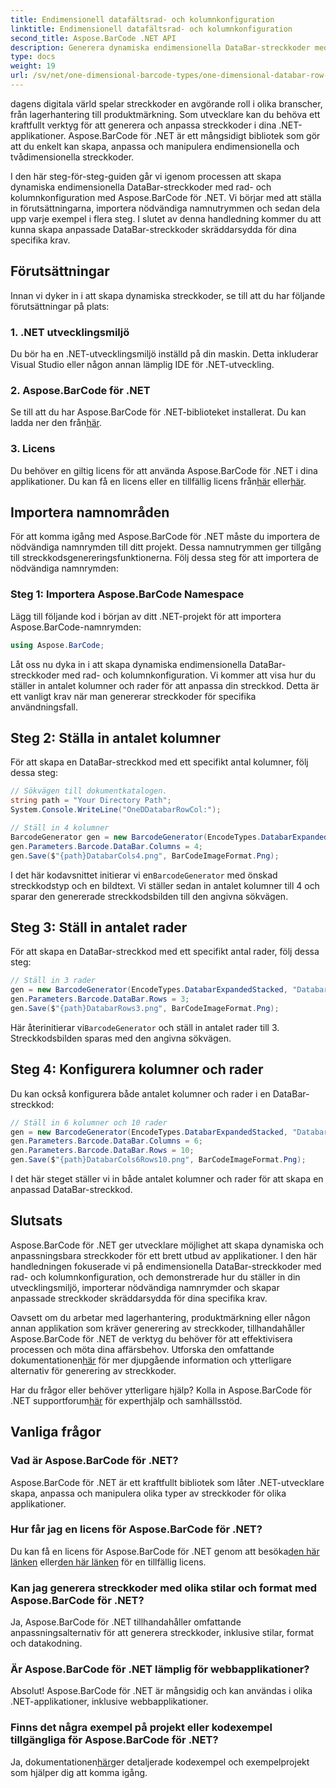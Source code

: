 ```yaml
---
title: Endimensionell datafältsrad- och kolumnkonfiguration
linktitle: Endimensionell datafältsrad- och kolumnkonfiguration
second_title: Aspose.BarCode .NET API
description: Generera dynamiska endimensionella DataBar-streckkoder med rad- och kolumnkonfiguration i .NET med Aspose.BarCode för .NET. Anpassning på ett enkelt sätt!
type: docs
weight: 19
url: /sv/net/one-dimensional-barcode-types/one-dimensional-databar-row-column-configuration/
---
```


dagens digitala värld spelar streckkoder en avgörande roll i olika branscher, från lagerhantering till produktmärkning. Som utvecklare kan du behöva ett kraftfullt verktyg för att generera och anpassa streckkoder i dina .NET-applikationer. Aspose.BarCode för .NET är ett mångsidigt bibliotek som gör att du enkelt kan skapa, anpassa och manipulera endimensionella och tvådimensionella streckkoder.

I den här steg-för-steg-guiden går vi igenom processen att skapa dynamiska endimensionella DataBar-streckkoder med rad- och kolumnkonfiguration med Aspose.BarCode för .NET. Vi börjar med att ställa in förutsättningarna, importera nödvändiga namnutrymmen och sedan dela upp varje exempel i flera steg. I slutet av denna handledning kommer du att kunna skapa anpassade DataBar-streckkoder skräddarsydda för dina specifika krav.

## Förutsättningar

Innan vi dyker in i att skapa dynamiska streckkoder, se till att du har följande förutsättningar på plats:

### 1. .NET utvecklingsmiljö

Du bör ha en .NET-utvecklingsmiljö inställd på din maskin. Detta inkluderar Visual Studio eller någon annan lämplig IDE för .NET-utveckling.

### 2. Aspose.BarCode för .NET

 Se till att du har Aspose.BarCode för .NET-biblioteket installerat. Du kan ladda ner den från[här](https://releases.aspose.com/barcode/net/).

### 3. Licens

 Du behöver en giltig licens för att använda Aspose.BarCode för .NET i dina applikationer. Du kan få en licens eller en tillfällig licens från[här](https://purchase.aspose.com/buy) eller[här](https://purchase.aspose.com/temporary-license/).

## Importera namnområden

För att komma igång med Aspose.BarCode för .NET måste du importera de nödvändiga namnrymden till ditt projekt. Dessa namnutrymmen ger tillgång till streckkodsgenereringsfunktionerna. Följ dessa steg för att importera de nödvändiga namnrymden:

### Steg 1: Importera Aspose.BarCode Namespace

Lägg till följande kod i början av ditt .NET-projekt för att importera Aspose.BarCode-namnrymden:

```csharp
using Aspose.BarCode;
```

Låt oss nu dyka in i att skapa dynamiska endimensionella DataBar-streckkoder med rad- och kolumnkonfiguration. Vi kommer att visa hur du ställer in antalet kolumner och rader för att anpassa din streckkod. Detta är ett vanligt krav när man genererar streckkoder för specifika användningsfall.

## Steg 2: Ställa in antalet kolumner

För att skapa en DataBar-streckkod med ett specifikt antal kolumner, följ dessa steg:

```csharp
// Sökvägen till dokumentkatalogen.
string path = "Your Directory Path";
System.Console.WriteLine("OneDDatabarRowCol:");

// Ställ in 4 kolumner
BarcodeGenerator gen = new BarcodeGenerator(EncodeTypes.DatabarExpandedStacked, "Databar Expanded Stacked long");
gen.Parameters.Barcode.DataBar.Columns = 4;
gen.Save($"{path}DatabarCols4.png", BarCodeImageFormat.Png);
```

 I det här kodavsnittet initierar vi en`BarcodeGenerator` med önskad streckkodstyp och en bildtext. Vi ställer sedan in antalet kolumner till 4 och sparar den genererade streckkodsbilden till den angivna sökvägen.

## Steg 3: Ställ in antalet rader

För att skapa en DataBar-streckkod med ett specifikt antal rader, följ dessa steg:

```csharp
// Ställ in 3 rader
gen = new BarcodeGenerator(EncodeTypes.DatabarExpandedStacked, "Databar Expanded Stacked long");
gen.Parameters.Barcode.DataBar.Rows = 3;
gen.Save($"{path}DatabarRows3.png", BarCodeImageFormat.Png);
```

 Här återinitierar vi`BarcodeGenerator` och ställ in antalet rader till 3. Streckkodsbilden sparas med den angivna sökvägen.

## Steg 4: Konfigurera kolumner och rader

Du kan också konfigurera både antalet kolumner och rader i en DataBar-streckkod:

```csharp
// Ställ in 6 kolumner och 10 rader
gen = new BarcodeGenerator(EncodeTypes.DatabarExpandedStacked, "Databar Expanded Stacked long");
gen.Parameters.Barcode.DataBar.Columns = 6;
gen.Parameters.Barcode.DataBar.Rows = 10;
gen.Save($"{path}DatabarCols6Rows10.png", BarCodeImageFormat.Png);
```

I det här steget ställer vi in både antalet kolumner och rader för att skapa en anpassad DataBar-streckkod.

## Slutsats

Aspose.BarCode för .NET ger utvecklare möjlighet att skapa dynamiska och anpassningsbara streckkoder för ett brett utbud av applikationer. I den här handledningen fokuserade vi på endimensionella DataBar-streckkoder med rad- och kolumnkonfiguration, och demonstrerade hur du ställer in din utvecklingsmiljö, importerar nödvändiga namnrymder och skapar anpassade streckkoder skräddarsydda för dina specifika krav.

 Oavsett om du arbetar med lagerhantering, produktmärkning eller någon annan applikation som kräver generering av streckkoder, tillhandahåller Aspose.BarCode för .NET de verktyg du behöver för att effektivisera processen och möta dina affärsbehov. Utforska den omfattande dokumentationen[här](https://reference.aspose.com/barcode/net/) för mer djupgående information och ytterligare alternativ för generering av streckkoder.

Har du frågor eller behöver ytterligare hjälp? Kolla in Aspose.BarCode för .NET supportforum[här](https://forum.aspose.com/c/barcode/13) för experthjälp och samhällsstöd.

## Vanliga frågor

### Vad är Aspose.BarCode för .NET?
Aspose.BarCode för .NET är ett kraftfullt bibliotek som låter .NET-utvecklare skapa, anpassa och manipulera olika typer av streckkoder för olika applikationer.

### Hur får jag en licens för Aspose.BarCode för .NET?
 Du kan få en licens för Aspose.BarCode för .NET genom att besöka[den här länken](https://purchase.aspose.com/buy) eller[den här länken](https://purchase.aspose.com/temporary-license/) för en tillfällig licens.

### Kan jag generera streckkoder med olika stilar och format med Aspose.BarCode för .NET?
Ja, Aspose.BarCode för .NET tillhandahåller omfattande anpassningsalternativ för att generera streckkoder, inklusive stilar, format och datakodning.

### Är Aspose.BarCode för .NET lämplig för webbapplikationer?
Absolut! Aspose.BarCode för .NET är mångsidig och kan användas i olika .NET-applikationer, inklusive webbapplikationer.

### Finns det några exempel på projekt eller kodexempel tillgängliga för Aspose.BarCode för .NET?
 Ja, dokumentationen[här](https://reference.aspose.com/barcode/net/)ger detaljerade kodexempel och exempelprojekt som hjälper dig att komma igång.


